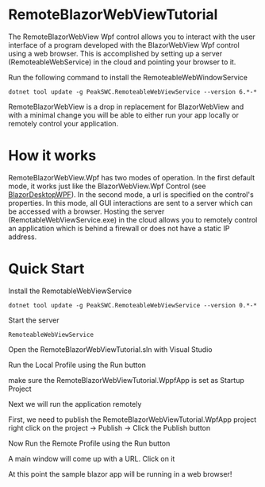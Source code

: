 # RemoteBlazorWebViewTutorial

The RemoteBlazorWebView Wpf control allows you to interact with the user interface of a program developed with the BlazorWebView Wpf control using a web browser. This is accomplished by setting up a server (RemoteableWebService) in the cloud and pointing your browser to it. 

Run the following command to install the RemoteableWebWindowService

```console
dotnet tool update -g PeakSWC.RemoteableWebViewService --version 6.*-*
```

RemoteBlazorWebView is a drop in replacement for BlazorWebView and with a minimal change you will be able to either run your app locally or remotely control your application.


# How it works

RemoteBlazorWebView.Wpf has two modes of operation. In the first default mode, it works just like the BlazorWebView.Wpf Control (see [BlazorDesktopWPF](https://github.com/jorgearteiro/BlazorDesktopWPF)). In the second mode, a url is specified on the control's properties. In this mode, all GUI interactions are sent to a server which can be accessed with a browser. Hosting the server (RemotableWebViewService.exe) in the cloud allows you to remotely control an application which is behind a firewall or does not have a static IP address.


# Quick Start

Install the RemotableWebViewService
```console
dotnet tool update -g PeakSWC.RemoteableWebViewService --version 0.*-*
```

Start the server
```console
RemoteableWebViewService
```

Open the RemoteBlazorWebViewTutorial.sln with Visual Studio

Run the Local Profile using the Run button 

  make sure the RemoteBlazorWebViewTutorial.WppfApp is set as Startup Project
  
Next we will run the application remotely

First, we need to publish the RemoteBlazorWebViewTutorial.WpfApp project
  right click on the project -> Publish -> Click the Publish button

Now Run the Remote Profile using the Run button

A main window will come up with a URL. Click on it

At this point the sample blazor app will be running in a web browser!





